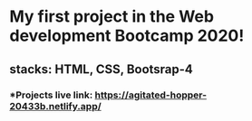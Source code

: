 # My first project in the Web development Bootcamp 2020! 
## stacks: HTML, CSS, Bootsrap-4

 ### *Projects live link: https://agitated-hopper-20433b.netlify.app/
